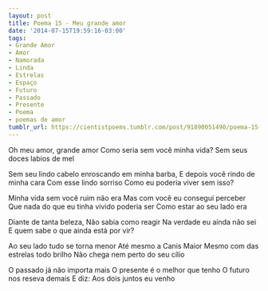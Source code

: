 ```yaml
---
layout: post
title: Poema 15 - Meu grande amor
date: '2014-07-15T19:59:16-03:00'
tags:
- Grande Amor
- Amor
- Namorada
- Linda
- Estrelas
- Espaço
- Futuro
- Passado
- Presente
- Poema
- poemas de amor
tumblr_url: https://cientistpoems.tumblr.com/post/91890051490/poema-15-meu-grande-amor
---
```

Oh meu amor, grande amor
Como seria sem você minha vida?
Sem seus doces labios de mel

Sem seu lindo cabelo enroscando em minha barba,
E depois você rindo de minha cara
Com esse lindo sorriso
Como eu poderia viver sem isso?

Minha vida sem você ruim não era
Mas com você eu consegui perceber
Que nada do que eu tinha vivido poderia ser
Como estar ao seu lado era

Diante de tanta beleza,
Não sabia como reagir
Na verdade eu ainda não sei
E quem sabe o que ainda está por vir?

Ao seu lado tudo se torna menor
Até mesmo a Canis Maior
Mesmo com das estrelas todo brilho
Não chega nem perto do seu cílio

O passado já não importa mais
O presente é o melhor que tenho
O futuro nos reseva demais
E diz: Aos dois juntos eu venho
